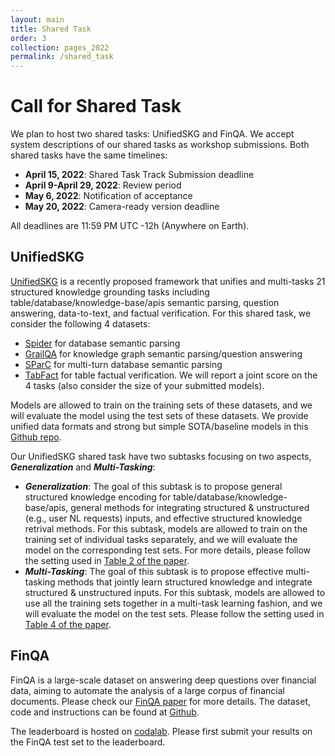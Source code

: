 ```yaml
---
layout: main
title: Shared Task
order: 3
collection: pages_2022
permalink: /shared_task
---
```


# Call for Shared Task

We plan to host two shared tasks: UnifiedSKG and FinQA. We accept system descriptions of our shared tasks as workshop submissions. Both shared tasks have the same timelines:

- **April 15, 2022**:             Shared Task Track Submission deadline
- **April 9-April 29, 2022**:     Review period
- **May 6, 2022**:                Notification of acceptance
- **May 20, 2022**:               Camera-ready version deadline

All deadlines are 11:59 PM UTC -12h (Anywhere on Earth).

## UnifiedSKG
[UnifiedSKG](https://github.com/HKUNLP/UnifiedSKG) is a recently proposed framework that unifies and multi-tasks 21 structured knowledge grounding tasks including table/database/knowledge-base/apis semantic parsing, question answering, data-to-text, and factual verification. For this shared task, we consider the following 4 datasets: 
- [Spider](https://yale-lily.github.io/spider) for database semantic parsing
- [GrailQA](https://dki-lab.github.io/GrailQA/) for knowledge graph semantic parsing/question answering
- [SParC](https://yale-lily.github.io/sparc) for multi-turn database semantic parsing
- [TabFact](https://tabfact.github.io/index.html) for table factual verification. We will report a joint score on the 4 tasks (also consider the size of your submitted models).

Models are allowed to train on the training sets of these datasets, and we will evaluate the model using the test sets of these datasets. We provide unified data formats and strong but simple SOTA/baseline models in this [Github repo](https://github.com/HKUNLP/UnifiedSKG). 

Our UnifiedSKG shared task have two subtasks focusing on two aspects, ***Generalization*** and ***Multi-Tasking***:
  - ***Generalization***: The goal of this subtask is to propose general structured knowledge encoding for table/database/knowledge-base/apis, general methods for integrating structured & unstructured (e.g., user NL requests) inputs, and effective structured knowledge retrival methods. For this subtask, models are allowed to train on the training set of individual tasks separately, and we will evaluate the model on the corresponding test sets. For more details, please follow the setting used in [Table 2 of the paper](https://arxiv.org/pdf/2201.05966.pdf). 
  - ***Multi-Tasking***: The goal of this subtask is to propose effective multi-tasking methods that jointly learn structured knowledge and integrate structured & unstructured inputs. For this subtask, models are allowed to use all the training sets together in a multi-task learning fashion, and we will evaluate the model on the test sets. Please follow the setting used in [Table 4 of the paper](https://arxiv.org/pdf/2201.05966.pdf).

<!-- - **[HybridQA](https://hybridqa.github.io/)/[FinQA](https://codalab.lisn.upsaclay.fr/competitions/1846)**: The HybridQA challenge is in the Wikipedia domain, where a multi-hop question requires the model to navigate across a set of given tables and passages to find the answer. The questions in these datasets are annotated to necessitate information aggregation across the two modalities (texts and tables). Also, the FinQA challenge is in the finance domain, where a question requires the model to reason across the numerical in the given passage and table. The questions in FinQA test the ability to perform numerical reasoning by integrating knowledge sources in a real-world specialized domain. -->

## FinQA
FinQA is a large-scale dataset on answering deep questions over financial data, aiming to automate the analysis of a large corpus of financial documents. Please check our [FinQA paper](https://arxiv.org/pdf/2109.00122.pdf) for more details. The dataset, code and instructions can be found at [Github](https://github.com/czyssrs/FinQA).

The leaderboard is hosted on [codalab](https://codalab.lisn.upsaclay.fr/competitions/1846). Please first submit your results on the FinQA test set to the leaderboard.



